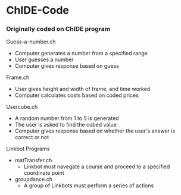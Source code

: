 # ChIDE-Code

### Originally coded on ChIDE program

Guess-a-number.ch
- Computer generates a number from a specified range
- User guesses a number
- Computer gives response based on guess

Frame.ch
- User gives height and width of frame, and time worked
- Computer calculates costs based on coded prices

Usercube.ch
- A random number from 1 to 5 is generated
- The user is asked to find the cubed value
- Computer gives response based on whether the user's answer is correct or not

Linkbot Programs
- matTransfer.ch
  - Linkbot must navegate a course and proceed to a specified coordinate point
- groupdance.ch
  - A group of Linkbots must perform a series of actions
